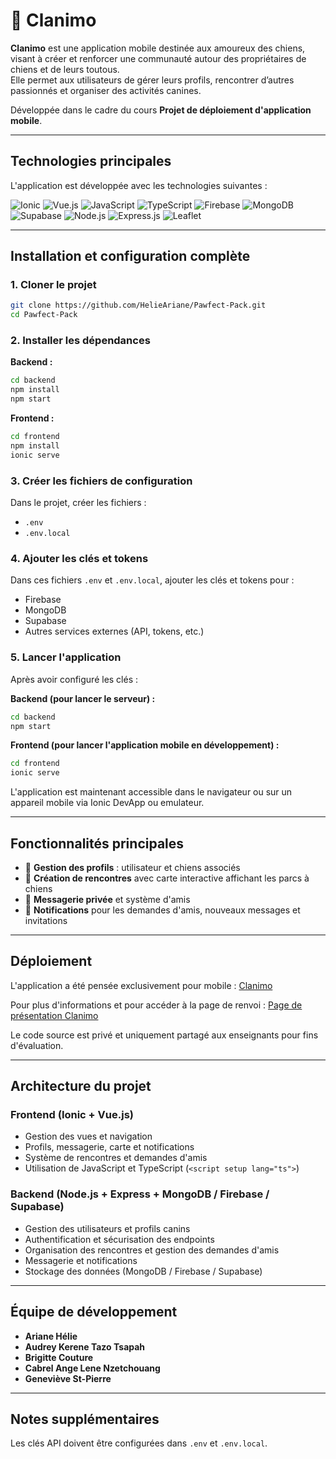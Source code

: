 # 🐾 Clanimo

**Clanimo** est une application mobile destinée aux amoureux des chiens, visant à créer et renforcer une communauté autour des propriétaires de chiens et de leurs toutous.  
Elle permet aux utilisateurs de gérer leurs profils, rencontrer d’autres passionnés et organiser des activités canines.  

Développée dans le cadre du cours **Projet de déploiement d'application mobile**.

---

## Technologies principales

L'application est développée avec les technologies suivantes :

![Ionic](https://img.shields.io/badge/Ionic-3880FF?logo=ionic&logoColor=white)
![Vue.js](https://img.shields.io/badge/Vue.js-35495E?logo=vue.js&logoColor=4FC08D)
![JavaScript](https://img.shields.io/badge/JavaScript-F7DF1E?logo=javascript&logoColor=black)
![TypeScript](https://img.shields.io/badge/TypeScript-3178C6?logo=typescript&logoColor=white)
![Firebase](https://img.shields.io/badge/Firebase-FFCA28?logo=firebase&logoColor=black)
![MongoDB](https://img.shields.io/badge/MongoDB-47A248?logo=mongodb&logoColor=white)
![Supabase](https://img.shields.io/badge/Supabase-3ECF8E?logo=supabase&logoColor=white)
![Node.js](https://img.shields.io/badge/Node.js-339933?logo=node.js&logoColor=white)
![Express.js](https://img.shields.io/badge/Express.js-000000?logo=express&logoColor=white)
![Leaflet](https://img.shields.io/badge/Leaflet-199900?logo=leaflet&logoColor=white)

---

## Installation et configuration complète

### 1. Cloner le projet
```bash
git clone https://github.com/HelieAriane/Pawfect-Pack.git
cd Pawfect-Pack
```

### 2. Installer les dépendances

**Backend :**
```bash
cd backend
npm install
npm start
```

**Frontend :**
```bash
cd frontend
npm install
ionic serve
```

### 3. Créer les fichiers de configuration

Dans le projet, créer les fichiers :
- `.env`
- `.env.local`

### 4. Ajouter les clés et tokens

Dans ces fichiers `.env` et `.env.local`, ajouter les clés et tokens pour :
- Firebase
- MongoDB
- Supabase
- Autres services externes (API, tokens, etc.)

### 5. Lancer l'application

Après avoir configuré les clés :

**Backend (pour lancer le serveur) :**
```bash
cd backend
npm start
```

**Frontend (pour lancer l'application mobile en développement) :**
```bash
cd frontend
ionic serve
```

L'application est maintenant accessible dans le navigateur ou sur un appareil mobile via Ionic DevApp ou emulateur.

---

## Fonctionnalités principales

- 🐶 **Gestion des profils** : utilisateur et chiens associés
- 📍 **Création de rencontres** avec carte interactive affichant les parcs à chiens
- 💬 **Messagerie privée** et système d'amis
- 🔔 **Notifications** pour les demandes d'amis, nouveaux messages et invitations

---

## Déploiement

L'application a été pensée exclusivement pour mobile : [Clanimo](https://clanimo-app.netlify.app/) 

Pour plus d'informations et pour accéder à la page de renvoi : [Page de présentation Clanimo](https://clanimo-landing-page.netlify.app/landing-page)

Le code source est privé et uniquement partagé aux enseignants pour fins d'évaluation.

---

## Architecture du projet

### Frontend (Ionic + Vue.js)
- Gestion des vues et navigation
- Profils, messagerie, carte et notifications
- Système de rencontres et demandes d'amis
- Utilisation de JavaScript et TypeScript (`<script setup lang="ts">`)

### Backend (Node.js + Express + MongoDB / Firebase / Supabase)
- Gestion des utilisateurs et profils canins
- Authentification et sécurisation des endpoints
- Organisation des rencontres et gestion des demandes d'amis
- Messagerie et notifications
- Stockage des données (MongoDB / Firebase / Supabase)

---

## Équipe de développement

- **Ariane Hélie**
- **Audrey Kerene Tazo Tsapah**
- **Brigitte Couture**
- **Cabrel Ange Lene Nzetchouang**
- **Geneviève St-Pierre**

---

## Notes supplémentaires

Les clés API doivent être configurées dans `.env` et `.env.local`.
